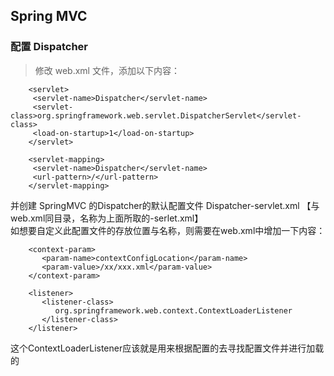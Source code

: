 ## Spring MVC

### 配置 Dispatcher
> 修改 web.xml 文件，添加以下内容：
```
	<servlet>
	 <servlet-name>Dispatcher</servlet-name>
	 <servlet-class>org.springframework.web.servlet.DispatcherServlet</servlet-class>
	 <load-on-startup>1</load-on-startup>
	</servlet>
	  
	<servlet-mapping>
	 <servlet-name>Dispatcher</servlet-name>
	 <url-pattern>/</url-pattern>
	</servlet-mapping>
```
并创建 SpringMVC 的Dispatcher的默认配置文件 Dispatcher-servlet.xml 【与web.xml同目录，名称为上面所取的<servlet-name>-serlet.xml】 <br />
如想要自定义此配置文件的存放位置与名称，则需要在web.xml中增加一下内容：
```
	<context-param>
	   <param-name>contextConfigLocation</param-name>
	   <param-value>/xx/xxx.xml</param-value>
	</context-param>
	
	<listener>
	   <listener-class>
	      org.springframework.web.context.ContextLoaderListener
	   </listener-class>
	</listener>
```
这个ContextLoaderListener应该就是用来根据配置的<context-param>去寻找配置文件并进行加载的

